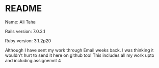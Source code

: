 # README

Name: Ali Taha 

Rails version: 7.0.3.1

Ruby version: 3.1.2p20

Although I have sent my work through Email weeks back. I was thinking it wouldn't hurt to send it here on github too! This includes all my work upto and including assignemnt 4